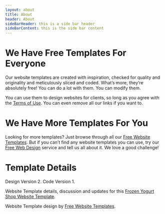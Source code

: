 ```yaml
---
layout: about
title: About
header: About
sideBarHeader: this is a side bar header
sideBarContent: this is the side bar content
---
```


<h1>We Have Free Templates For Everyone</h1>
<p>Our website templates are created with inspiration, checked for quality and originality and meticulously sliced and coded. What’s more, they’re absolutely free! You can do a lot with them. You can modify them.</p>
<p>You can use them to design websites for clients, so long as you agree with the <a href="http://www.freewebsitetemplates.com/about/terms/">Terms of Use</a>. You can even remove all our links if you want to.</p>
<h1>We Have More Templates For You</h1>
<p>Looking for more templates? Just browse through all our <a href="http://www.freewebsitetemplates.com/">Free Website Templates</a>. But if you can’t find any website templates you can use, try our <a href="http://www.freewebsitetemplates.com/freewebdesign/">Free Web Design</a> service and tell us all about it. We love a good challenge!</p>

<h1>Template Details</h1>
<span>Design Version 2.</span>
<span>Code Version 1.</span>
<p>Website Template details, discussion and updates for this <a href="http://www.freewebsitetemplates.com/discuss/frozenyogurtshop/">Frozen Yogurt Shop Website Template</a>.</p>
<p>Website Template design by  <a href="http://www.freewebsitetemplates.com/">Free Website Templates</a>.</p>
